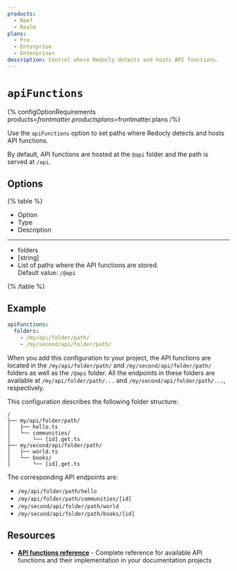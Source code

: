 ```yaml
---
products:
  - Reef
  - Realm
plans:
  - Pro
  - Enterprise
  - Enterprise+
description: Control where Redocly detects and hosts API functions.
---
```

# `apiFunctions`

{% configOptionRequirements products=$frontmatter.products plans=$frontmatter.plans /%}

Use the `apiFunctions` option to set paths where Redocly detects and hosts API functions.

By default, API functions are hosted at the `@api` folder and the path is served at `/api`.

## Options

{% table %}

- Option
- Type
- Description

---

- folders
- [string]
- List of paths where the API functions are stored.\
  Default value: `/@api`


{% /table %}


## Example

```yaml {% title="redocly.yaml" %}
apiFunctions:
  folders:
    - /my/api/folder/path/
    - /my/second/api/folder/path/
```

When you add this configuration to your project, the API functions are located in the `/my/api/folder/path/` and `/my/second/api/folder/path/` folders as well as the `/@api` folder.
All the endpoints in these folders are available at `/my/api/folder/path/...` and `/my/second/api/folder/path/...`, respectively.

This configuration describes the following folder structure:

```treeview
/
├── my/api/folder/path/
│   ├── hello.ts
│   └── communities/
│       └── [id].get.ts
├── my/second/api/folder/path/
│   ├── world.ts
│   └── books/
│       └── [id].get.ts
```

The corresponding API endpoints are:
- `/my/api/folder/path/hello`
- `/my/api/folder/path/communities/[id]`
- `/my/second/api/folder/path/world`
- `/my/second/api/folder/path/books/[id]`

## Resources

- **[API functions reference](../customization/api-functions/api-functions-reference.md)** - Complete reference for available API functions and their implementation in your documentation projects

